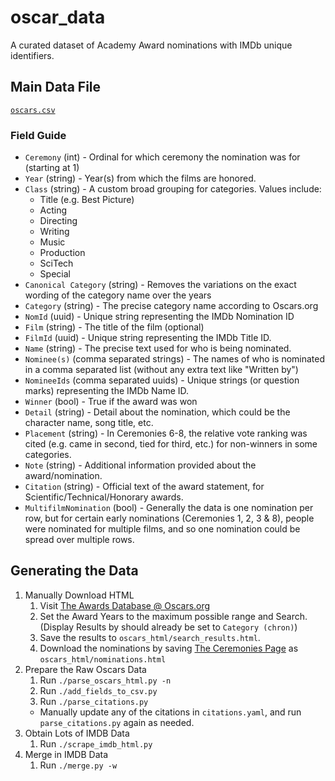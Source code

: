 # oscar_data
A curated dataset of Academy Award nominations with IMDb unique identifiers.

## Main Data File

[`oscars.csv`](oscars.csv)

### Field Guide
 * `Ceremony` (int) - Ordinal for which ceremony the nomination was for (starting at 1)
 * `Year` (string) - Year(s) from which the films are honored.
 * `Class` (string) - A custom broad grouping for categories. Values include:
   * Title (e.g. Best Picture)
   * Acting
   * Directing
   * Writing
   * Music
   * Production
   * SciTech
   * Special
 * `Canonical Category` (string) - Removes the variations on the exact wording of the category name over the years
 * `Category` (string) - The precise category name according to Oscars.org
 * `NomId` (uuid) - Unique string representing the IMDb Nomination ID
 * `Film` (string) - The title of the film (optional)
 * `FilmId` (uuid) - Unique string representing the IMDb Title ID.
 * `Name` (string) - The precise text used for who is being nominated.
 * `Nominee(s)` (comma separated strings) - The names of who is nominated in a comma separated list (without any extra text like "Written by")
 * `NomineeIds` (comma separated uuids) - Unique strings (or question marks) representing the IMDb Name ID.
 * `Winner` (bool) - True if the award was won
 * `Detail` (string) - Detail about the nomination, which could be the character name, song title, etc.
 * `Placement` (string) - In Ceremonies 6-8, the relative vote ranking was cited (e.g. came in second, tied for third, etc.) for non-winners in some categories.
 * `Note` (string) - Additional information provided about the award/nomination.
 * `Citation` (string) - Official text of the award statement, for Scientific/Technical/Honorary awards.
 * `MultifilmNomination` (bool) - Generally the data is one nomination per row, but for certain early nominations (Ceremonies 1, 2, 3 & 8), people were nominated for multiple films, and so one nomination could be spread over multiple rows.

## Generating the Data

1. Manually Download HTML
    1. Visit [The Awards Database @ Oscars.org](https://awardsdatabase.oscars.org/)
    1. Set the Award Years to the maximum possible range and Search. (Display Results by should already be set to `Category (chron)`)
    1. Save the results to `oscars_html/search_results.html`.
    1. Download the nominations by saving [The Ceremonies Page](https://www.oscars.org/oscars/ceremonies) as `oscars_html/nominations.html`
1. Prepare the Raw Oscars Data
    1. Run `./parse_oscars_html.py -n`
    1. Run `./add_fields_to_csv.py`
    1. Run `./parse_citations.py`
      * Manually update any of the citations in `citations.yaml`, and run `parse_citations.py` again as needed.
1. Obtain Lots of IMDB Data
    1. Run `./scrape_imdb_html.py`
1. Merge in IMDB Data
    1. Run `./merge.py -w`
